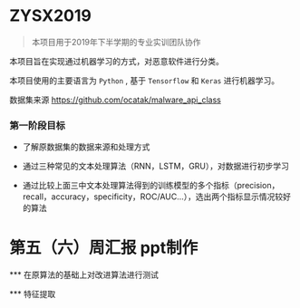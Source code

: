 # ZYSX2019

> 本项目用于2019年下半学期的专业实训团队协作

本项目旨在实现通过机器学习的方式，对恶意软件进行分类。

本项目使用的主要语言为 `Python` , 基于 `Tensorflow` 和 `Keras` 进行机器学习。

数据集来源 https://github.com/ocatak/malware_api_class

### 第一阶段目标


- 了解原数据集的数据来源和处理方式

- 通过三种常见的文本处理算法（RNN，LSTM，GRU），对数据进行初步学习

- 通过比较上面三中文本处理算法得到的训练模型的多个指标（precision，recall，accuracy，specificity，ROC/AUC...），选出两个指标显示情况较好的算法

# 第五（六）周汇报 ppt制作

*** 在原算法的基础上对改进算法进行测试

*** 特征提取
